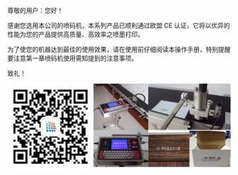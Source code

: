 尊敬的用户：您好！

  感谢您选用本公司的喷码机，本系列产品已顺利通过欧盟 CE 认证，它将以优异的性能为您的产品提供高质量、高效率之喷墨打印。

为了使您的机器达到最佳的使用效果，请在使用前仔细阅读本操作手册，特别提醒要注意第一章喷码机使用需知提到的注意事项。

致礼！

![](/assets/微信.png)













